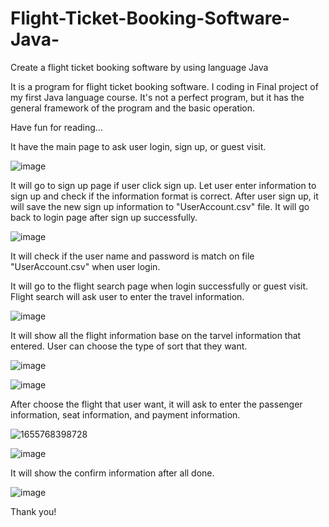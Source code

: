 # Flight-Ticket-Booking-Software-Java-
Create a flight ticket booking software by using language Java

It is a program for flight ticket booking software. I coding in Final project of my first Java language course. It's not a perfect program, but it has the general framework of the program and the basic operation. 

Have fun for reading...
 
It have the main page to ask user login, sign up, or guest visit.

![image](https://user-images.githubusercontent.com/75402059/174687995-5bbec487-034c-45dd-87ff-6275cc19dc1b.png)

It will go to sign up page if user click sign up. Let user enter information to sign up and check if the information format is correct. After user sign up, it will save the new sign up information to "UserAccount.csv" file. It will go back to login page after sign up successfully.

![image](https://user-images.githubusercontent.com/75402059/174688262-860ff42e-be65-4f32-9837-2037a7629b59.png)

It will check if the user name and password is match on file "UserAccount.csv" when user login.

It will go to the flight search page when login successfully or guest visit. Flight search will ask user to enter the travel information.

![image](https://user-images.githubusercontent.com/75402059/174688814-51a8c8d0-a56a-4246-a1a5-c146f0a60598.png)

It will show all the flight information base on the tarvel information that entered. User can choose the type of sort that they want.

![image](https://user-images.githubusercontent.com/75402059/174689108-4f2d5395-4111-4bbe-a2e6-c3454ee6117c.png)

![image](https://user-images.githubusercontent.com/75402059/174689295-b8daddb3-a0a3-47e6-b9a0-129f7eb90cc7.png)

After choose the flight that user want, it will ask to enter the passenger information, seat information, and payment information.

![1655768398728](https://user-images.githubusercontent.com/75402059/174689420-d41a8368-3590-422f-8841-43a368e37245.png)

![image](https://user-images.githubusercontent.com/75402059/174689607-24f8a19d-37c2-4d9f-830b-3b25afe51d9b.png)

It will show the confirm information after all done.

![image](https://user-images.githubusercontent.com/75402059/174689720-6d43e0a7-80ab-4578-b258-96cff68cef40.png)

Thank you!
